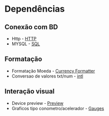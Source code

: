 # Dependências
## Conexão com BD
- Http - [HTTP](./Rest-RestFull/HTTP.md)
- MYSQL - [SQL](./Rest-RestFull/MYSQL.md)
## Formatação
- Formatação Moeda - [Currency Formatter](./Dependencias/Currency_formatter.md)
- Conversao de valores txt/num - [intl](./Dependencias/intl.md)
## Interação visual
- Device preview - [Preview](./Dependencias/Device_preview.md)
- Graficos tipo conometro/acelerador - [Gauges](./Dependencias/Gauges_Visual_Acelerometros.md)
